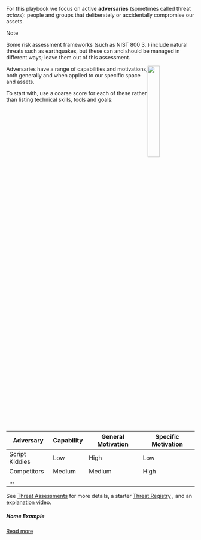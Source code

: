For this playbook we focus on active **adversaries** (sometimes called threat *actors*): people and groups that deliberately or accidentally compromise our assets. 

> [!NOTE]
>
> Some risk assessment frameworks (such as NIST 800 3..) include natural threats such as earthquakes, but these can and should be managed in different ways; leave them out of this assessment. 

<img style="float: right; width: 25%" src="/SecureByDesign-Playbook/quick/Threat - Burglar.png"/>Adversaries have a range of capabilities and motivations, both generally and when applied to our specific space and assets. 

To start with, use a coarse score for each of these rather than listing technical skills, tools and goals:

| Adversary      | Capability | General Motivation | Specific Motivation |
| -------------- | ---------- | ------------------ | ------------------- |
| Script Kiddies | Low        | High               | Low                 |
| Competitors    | Medium     | Medium             | High                |
| ...            |            |                    |                     |

See [Threat Assessments](assess/Threats.md) for more details, a starter [Threat Registry](assets/ThreatsRegisterGuide.md) , and an [explanation video](https://www.youtube.com/watch?v=9Zwl-BxyUQg&list=PLKjQAPJ7DIEpwAtzMKIRAiOrNvuk4qjWb&index=3&t=63s).

##### Home Example

[Read more](./examples/home/)
